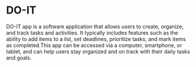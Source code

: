 # DO-IT
DO-IT app is a software application that allows users to create, organize, and track tasks and activities. It typically includes features such as the ability to add items to a list, set deadlines, prioritize tasks, and mark items as completed.This app can be accessed via a computer, smartphone, or tablet, and can help users stay organized and on track with their daily tasks and goals.

